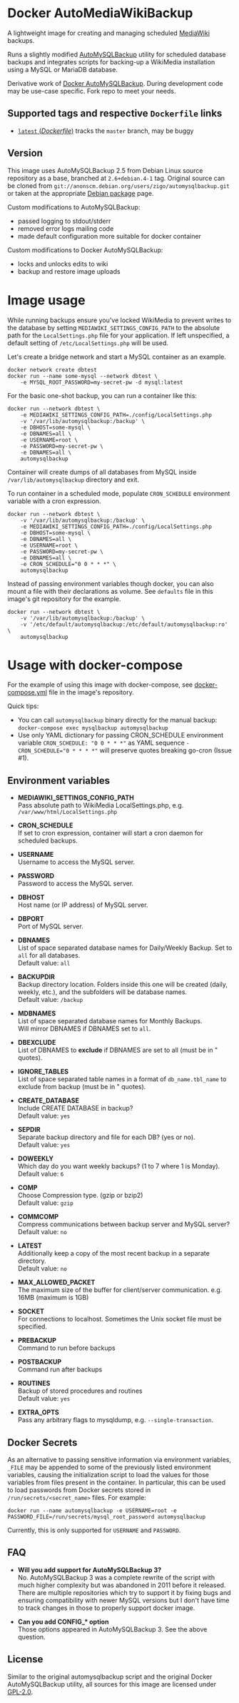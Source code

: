 # Docker AutoMediaWikiBackup

A lightweight image for creating and managing scheduled [MediaWiki](https://www.mediawiki.org/wiki/MediaWiki) backups.

Runs a slightly modified [AutoMySQLBackup](https://sourceforge.net/projects/automysqlbackup/) utility for scheduled database backups and integrates scripts for backing-up a WikiMedia installation using a MySQL or MariaDB database.

Derivative work of [Docker AutoMySQLBackup](https://github.com/selim13/docker-automysqlbackup). During development code may be use-case specific. Fork repo to meet your needs.

## Supported tags and respective `Dockerfile` links

- [`latest` (_Dockerfile_)](https://github.com/0xc000007b/docker-automysqlbackup/blob/master/Dockerfile) tracks the `master` branch, may be buggy

## Version

This image uses AutoMySQLBackup 2.5 from Debian Linux source repository as a base, branched at `2.6+debian.4-1` tag.
Original source can be cloned from `git://anonscm.debian.org/users/zigo/automysqlbackup.git` or taken at the
appropriate [Debian package](https://packages.debian.org/sid/automysqlbackup) page.

Custom modifications to AutoMySQLBackup:

- passed logging to stdout/stderr
- removed error logs mailing code
- made default configuration more suitable for docker container

Custom modifications to Docker AutoMySQLBackup:

- locks and unlocks edits to wiki
- backup and restore image uploads
# Image usage

While running backups ensure you've locked WikiMedia to prevent writes to the database by setting `MEDIAWIKI_SETTINGS_CONFIG_PATH` to the absolute path for the `LocalSettings.php` file for your application. If left unspecified, a default setting of `/etc/LocalSettings.php` will be used.

Let's create a bridge network and start a MySQL container as an example.

```console
docker network create dbtest
docker run --name some-mysql --network dbtest \
    -e MYSQL_ROOT_PASSWORD=my-secret-pw -d mysql:latest
```

For the basic one-shot backup, you can run a container like this:

```console
docker run --network dbtest \
    -e MEDIAWIKI_SETTINGS_CONFIG_PATH=./config/LocalSettings.php
    -v '/var/lib/automysqlbackup:/backup' \
    -e DBHOST=some-mysql \
    -e DBNAMES=all \
    -e USERNAME=root \
    -e PASSWORD=my-secret-pw \
    -e DBNAMES=all \
    automysqlbackup
```

Container will create dumps of all databases from MySQL inside `/var/lib/automysqlbackup` directory and exit.

To run container in a scheduled mode, populate `CRON_SCHEDULE` environment variable with a cron expression.

```console
docker run --network dbtest \
    -v '/var/lib/automysqlbackup:/backup' \
    -e MEDIAWIKI_SETTINGS_CONFIG_PATH=./config/LocalSettings.php
    -e DBHOST=some-mysql \
    -e DBNAMES=all \
    -e USERNAME=root \
    -e PASSWORD=my-secret-pw \
    -e DBNAMES=all \
    -e CRON_SCHEDULE="0 0 * * *" \
    automysqlbackup
```

Instead of passing environment variables though docker, you can also mount a file with their declarations
as volume. See `defaults` file in this image's git repository for the example.

```console
docker run --network dbtest \
    -v '/var/lib/automysqlbackup:/backup' \
    -v '/etc/default/automysqlbackup:/etc/default/automysqlbackup:ro' \
    automysqlbackup
```

# Usage with docker-compose

For the example of using this image with docker-compose, see [docker-compose.yml](https://github.com/selim13/docker-automysqlbackup/blob/master/docker-compose.yml) file in the image's repository.

Quick tips:

- You can call `automysqlbackup` binary directly for the manual backup: `docker-compose exec mysqlbackup automysqlbackup`
- Use only YAML dictionary for passing CRON_SCHEDULE environment variable `CRON_SCHEDULE: "0 0 * * *"`
  as YAML sequence `- CRON_SCHEDULE="0 * * * *"` will preserve quotes breaking go-cron (Issue #1).

## Environment variables

- **MEDIAWIKI_SETTINGS_CONFIG_PATH**\
  Pass absolute path to WikiMedia LocalSettings.php, e.g. `/var/www/html/LocalSettings.php`

- **CRON_SCHEDULE**\
  If set to cron expression, container will start a cron daemon for scheduled backups.

- **USERNAME**\
  Username to access the MySQL server.

- **PASSWORD**\
  Password to access the MySQL server.

- **DBHOST**\
  Host name (or IP address) of MySQL server.

- **DBPORT**\
  Port of MySQL server.

- **DBNAMES**\
  List of space separated database names for Daily/Weekly Backup. Set to `all` for all databases.\
  Default value: `all`

- **BACKUPDIR**\
  Backup directory location.
  Folders inside this one will be created (daily, weekly, etc.), and the subfolders will be database names.\
  Default value: `/backup`

- **MDBNAMES**\
  List of space separated database names for Monthly Backups.\
  Will mirror DBNAMES if DBNAMES set to `all`.

- **DBEXCLUDE**\
  List of DBNAMES to **exclude** if DBNAMES are set to all (must be in " quotes).

- **IGNORE_TABLES**\
  List of space separated table names in a format of `db_name.tbl_name` to exclude from backup (must be in " quotes).

- **CREATE_DATABASE**\
  Include CREATE DATABASE in backup?\
  Default value: `yes`

- **SEPDIR**\
  Separate backup directory and file for each DB? (yes or no).\
  Default value: `yes`

- **DOWEEKLY**\
  Which day do you want weekly backups? (1 to 7 where 1 is Monday).\
  Default value: `6`

- **COMP**\
  Choose Compression type. (gzip or bzip2)\
  Default value: `gzip`

- **COMMCOMP**\
  Compress communications between backup server and MySQL server?\
  Default value: `no`

- **LATEST**\
  Additionally keep a copy of the most recent backup in a separate directory.\
  Default value: `no`

- **MAX_ALLOWED_PACKET**\
  The maximum size of the buffer for client/server communication. e.g. 16MB (maximum is 1GB)

- **SOCKET**\
  For connections to localhost. Sometimes the Unix socket file must be specified.

- **PREBACKUP**\
  Command to run before backups

- **POSTBACKUP**\
  Command run after backups

- **ROUTINES**\
  Backup of stored procedures and routines\
  Default value: `yes`

- **EXTRA_OPTS**\
  Pass any arbitrary flags to mysqldump, e.g. `--single-transaction`.

## Docker Secrets

As an alternative to passing sensitive information via environment variables, `_FILE` may be appended to some of the previously listed environment variables, causing the initialization script to load the values for those variables from files present in the container. In particular, this can be used to load passwords from Docker secrets stored in `/run/secrets/<secret_name>` files. For example:

```console
docker run --name automysqlbackup -e USERNAME=root -e PASSWORD_FILE=/run/secrets/mysql_root_password automysqlbackup
```

Currently, this is only supported for `USERNAME` and `PASSWORD`.

## FAQ

- **Will you add support for AutoMySQLBackup 3?**\
  No. AutoMySQLBackup 3 was a complete rewrite of the script with much higher
  complexity but was abandoned in 2011 before it released. There are multiple
  repositories which try to support it by fixing bugs and ensuring compatibility
  with newer MySQL versions but I don't have time to track changes in those
  to properly support docker image.

- **Can you add CONFIG\_\* option**\
  Those options appeared in AutoMySQLBackup 3. See the above question.

## License

Similar to the original automysqlbackup script and the original Docker AutoMySQLBackup utility, all sources for this image are licensed under [GPL-2.0](./LICENSE.txt).
